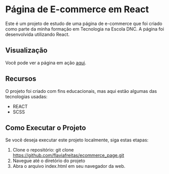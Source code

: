 # Página de E-commerce em React

Este é um projeto de estudo de uma página de e-commerce que foi criado como parte da minha formação em Tecnologia na Escola DNC. A página foi desenvolvida utilizando React.

## Visualização

Você pode ver a página em ação [aqui](https://estudo-ecommerce.netlify.app/).

## Recursos

O projeto foi criado com fins educacionais, mas aqui estão algumas das tecnologias usadas:

- REACT
- SCSS

## Como Executar o Projeto

Se você deseja executar este projeto localmente, siga estas etapas:

1. Clone o repositório:
   git clone https://github.com/flaviafreitas/ecommerce_page.git
2. Navegue até o diretório do projeto
3. Abra o arquivo index.html em seu navegador da web.
